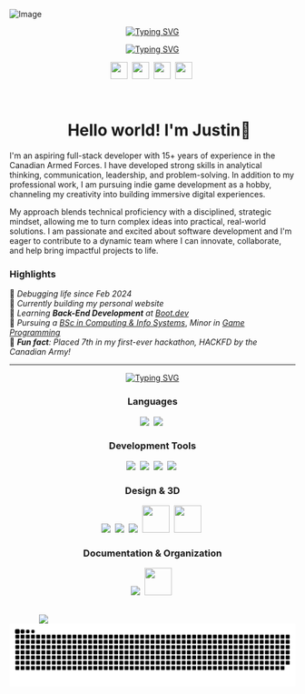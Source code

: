 ![Image](https://github.com/user-attachments/assets/6949e984-6f5c-4001-be6b-d7a1ed8cbf81)


<p align="center">
<a href="https://git.io/typing-svg"><img src="https://readme-typing-svg.demolab.com?font=VT323&weight=400&size=60&duration=3000&pause=500&color=18677F&center=true&vCenter=true&width=435&height=45&lines=Full+Stack+Web+Dev;Indie+Game+Dev" alt="Typing SVG" /></a>
</p>
<p align="center">
<a href="https://git.io/typing-svg"><img src="https://readme-typing-svg.demolab.com?font=VT323&weight=400&size=35&duration=3000&pause=500&color=18677F&center=true&vCenter=true&width=435&height=25&lines=Coding%2C+Creating%2C+Gaming" alt="Typing SVG" /></a>
</p>
<p align="center">
<a href = "mailto: justin.mnge@gmail.com"><img src="https://skillicons.dev/icons?i=gmail" width="30" height="30"></a>&nbsp;
<a href="https://www.facebook.com/justin.mnge1"><img src="https://github.com/user-attachments/assets/1db60db7-6a4f-4431-a588-73f424e03583" width="30" height="30"></a>&nbsp;
<a href="https://www.instagram.com/j.mnge/"><img src="https://skillicons.dev/icons?i=instagram" width="30" height="30"></a>&nbsp;
<a href="https://www.linkedin.com/in/justin-mnge/"><img src="https://github.com/user-attachments/assets/39e300d9-4ca7-4c69-975a-1e7289e93a46" width="30" height="30"></a>&nbsp;
</p>

<p align="center">
 <img src="https://komarev.com/ghpvc/?username=justinmnge&style=flat-square&color=red" alt=""/>
</p>

<div id="user-content-toc" align="center">
  <ul>
   <summary><h1 align="center">
    Hello world! I'm Justin👋 
   </h1></summary>
  </ul>
</div>

I'm an aspiring full-stack developer with 15+ years of experience in the Canadian Armed Forces. I have developed strong skills in analytical thinking, communication, leadership, and problem-solving. In addition to my professional work, I am pursuing indie game development as a hobby, channeling my creativity into building immersive digital experiences.

My approach blends technical proficiency with a disciplined, strategic mindset, allowing me to turn complex ideas into practical, real-world solutions. I am passionate and excited about software development and I'm eager to contribute to a dynamic team where I can innovate, collaborate, and help bring impactful projects to life.

### Highlights 
 
<p align="left">
 
 🐛 *Debugging life since Feb 2024*<br>
🔭 *Currently building my personal website*<br>
🌱 *Learning __Back-End Development__ at* [*Boot.dev*](https://boot.dev)<br>
🎯 *Pursuing a* [*BSc in Computing & Info Systems*](https://www.athabascau.ca/programs/summary/bachelor-of-science-in-computing-and-information-systems.html#overview), *Minor in* [*Game Programming*](https://www.athabascau.ca/calendar/undergraduate/program-regulations/degrees/bsc-minor-in-game-programming.html)<br>
🎲 *__Fun fact__: Placed 7th in my first-ever hackathon, HACKFD by the Canadian Army!*<br>

---

<p align="center">
 <a href="https://git.io/typing-svg"><img src="https://readme-typing-svg.demolab.com?font=VT323&size=60&duration=3000&pause=500&color=18677F&center=true&vCenter=true&width=435&height=45&lines=TECH+STACK" alt="Typing SVG" /></a>
</p>

<h3 align="center">
 Languages
</h3>

<p align="center">
 <a href="https://go.dev/"><img src="https://skillicons.dev/icons?i=go"></a>&nbsp;
 <a href="https://www.python.org/"><img src="https://skillicons.dev/icons?i=py"></a>&nbsp;
</p>

<h3 align="center">
 Development Tools
</h3>
<p align="center">
 <img src="https://skillicons.dev/icons?i=bash">&nbsp;
 <img src="https://skillicons.dev/icons?i=git">&nbsp;
 <a href="https://github.com/"><img src="https://skillicons.dev/icons?i=github"></a>&nbsp;
 <img src="https://skillicons.dev/icons?i=vscode">&nbsp;
</p>

<h3 align="center">
 Design & 3D
</h3>
<p align="center">
 <a href="https://www.figma.com/"><img src="https://skillicons.dev/icons?i=figma"></a>&nbsp;
 <img src="https://skillicons.dev/icons?i=ps">&nbsp;
 <a href="https://www.blender.org/"><img src="https://skillicons.dev/icons?i=blender"></a>&nbsp;
 <a href="https://www.unrealengine.com/en-US/unreal-engine-5"><img src="https://github.com/user-attachments/assets/77b01264-6f49-4532-ac60-38b0b95a27f5" width="48" height="48"></a>&nbsp;
 <a href="https://www.canva.com/"><img src="https://github.com/user-attachments/assets/68ce5212-519e-49f8-adcf-36ff0a5424fa" width="48" height="48"></a>&nbsp;
</p>

<h3 align="center">
 Documentation & Organization
</h3>
<p align="center">
 <a href="https://www.notion.so/"><img src="https://skillicons.dev/icons?i=notion"></a>&nbsp;
 <a href="https://trello.com/"><img src="https://github.com/user-attachments/assets/d28b41f3-f9c6-4cb0-a5b2-379c5445ede0" width="48" height="48"></a>&nbsp;
</p>

<br>
<div align="center" style="display: flex; justify-content: center; gap: 10px; flex-wrap: wrap;">
  <img style="min-width: 400px; max-width: 48%;" src="https://github-readme-stats-git-masterrstaa-rickstaa.vercel.app/api/top-langs?username=justinmnge&show_icons=true&locale=en&layout=compact&theme=noctis_minimus&langs_count=10&card_width=320" />
</div>

<picture>
  <source media="(prefers-color-scheme: dark)" srcset="https://raw.githubusercontent.com/justinmnge/justinmnge/output/github-snake-dark.svg" />
  <source media="(prefers-color-scheme: light)" srcset="https://raw.githubusercontent.com/justinmnge/justinmnge/output/github-snake.svg" />
  <img alt="github-snake" src="https://raw.githubusercontent.com/justinmnge/justinmnge/output/github-snake.svg" />
</picture>

<!--
**justinmnge/justinmnge** is a ✨ _special_ ✨ repository because its `README.md` (this file) appears on your GitHub profile.

Here are some ideas to get you started:

- 🔭 I’m currently working on ...
- 🌱 I’m currently learning ...
- 👯 I’m looking to collaborate on ...
- 🤔 I’m looking for help with ...
- 💬 Ask me about ...
- 📫 How to reach me: ...
- 😄 Pronouns: ...
- ⚡ Fun fact: ...
-->
